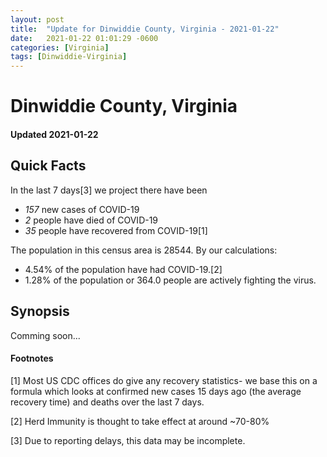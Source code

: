 ```yaml
---
layout: post
title:  "Update for Dinwiddie County, Virginia - 2021-01-22"
date:   2021-01-22 01:01:29 -0600
categories: [Virginia]
tags: [Dinwiddie-Virginia]
---
```


# Dinwiddie County, Virginia
#### Updated 2021-01-22

## Quick Facts

In the last 7 days[3] we project there have been
- *157* new cases of COVID-19
- *2* people have died of COVID-19
- *35* people have recovered from COVID-19[1]

The population in this census area is 28544. By our calculations:
- 4.54% of the population have had COVID-19.[2]
- 1.28% of the population or 364.0 people are actively fighting the virus.

## Synopsis

Comming soon...


#### Footnotes

[1] Most US CDC offices do give any recovery statistics- we base this on a formula which looks at confirmed new cases
15 days ago (the average recovery time) and deaths over the last 7 days.

[2] Herd Immunity is thought to take effect at around ~70-80%

[3] Due to reporting delays, this data may be incomplete.
 
    